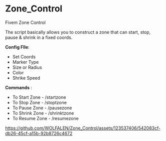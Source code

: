 # Zone_Control
Fivem Zone Control

The script basically allows you to construct a zone that can start, stop, pause & shrink in a fixed coords.

**Config FIle**:

+ Set Coords 
+ Marker Type
+ Size or Radius
+ Color
+ Shrike Speed


**Commands** : 

+ To Start Zone - /startzone 
+ To Stop Zone - /stoptzone 
+ To Pause Zone - /pausezone
+ To Shrink Zone - /shrinktzone
+ To Resume Zone - /resumezone

https://github.com/WOLFALEN/Zone_Control/assets/123537406/542083cf-db26-45cf-a15b-92b8726c4672

